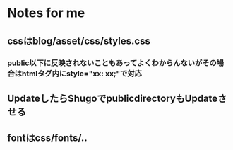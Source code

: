 # Notes for me  
## cssはblog/asset/css/styles.css
### public以下に反映されないこともあってよくわからんないがその場合はhtmlタグ内にstyle="xx: xx;"で対応  
## Updateしたら$hugoでpublicdirectoryもUpdateさせる  
## fontはcss/fonts/..